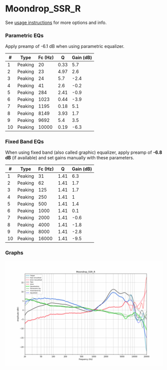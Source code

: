 # Moondrop_SSR_R
See [usage instructions](https://github.com/jaakkopasanen/AutoEq#usage) for more options and info.

### Parametric EQs
Apply preamp of -6.1 dB when using parametric equalizer.

|   # | Type    |   Fc (Hz) |    Q |   Gain (dB) |
|-----|---------|-----------|------|-------------|
|   1 | Peaking |        20 | 0.33 |         5.7 |
|   2 | Peaking |        23 | 4.97 |         2.6 |
|   3 | Peaking |        24 | 5.7  |        -2.4 |
|   4 | Peaking |        41 | 2.6  |        -0.2 |
|   5 | Peaking |       284 | 2.41 |        -0.9 |
|   6 | Peaking |      1023 | 0.44 |        -3.9 |
|   7 | Peaking |      1195 | 0.18 |         5.1 |
|   8 | Peaking |      8149 | 3.93 |         1.7 |
|   9 | Peaking |      9692 | 5.4  |         3.5 |
|  10 | Peaking |     10000 | 0.19 |        -6.3 |

### Fixed Band EQs
When using fixed band (also called graphic) equalizer, apply preamp of **-6.8 dB** (if available) and set gains manually with these parameters.

|   # | Type    |   Fc (Hz) |    Q |   Gain (dB) |
|-----|---------|-----------|------|-------------|
|   1 | Peaking |        31 | 1.41 |         6.3 |
|   2 | Peaking |        62 | 1.41 |         1.7 |
|   3 | Peaking |       125 | 1.41 |         1.7 |
|   4 | Peaking |       250 | 1.41 |         1   |
|   5 | Peaking |       500 | 1.41 |         1.4 |
|   6 | Peaking |      1000 | 1.41 |         0.1 |
|   7 | Peaking |      2000 | 1.41 |        -0.6 |
|   8 | Peaking |      4000 | 1.41 |        -1.8 |
|   9 | Peaking |      8000 | 1.41 |        -2.8 |
|  10 | Peaking |     16000 | 1.41 |        -9.5 |

### Graphs
![](./Moondrop_SSR_R.png)
